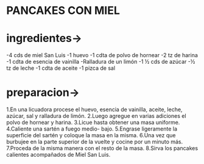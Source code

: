 # PANCAKES CON MIEL

# ingredientes->
 -4 cds de miel San Luis
 -1 huevo
 -1 cdta de polvo de hornear
 -2 tz de harina
 -1 cdta de esencia de vainilla
 -Ralladura de un limón
 -1 ½ cds de azúcar
 -½ tz de leche
 -1 cdta de aceite
 -1 pizca de sal 
# preparacion->
1.En una licuadora procese el huevo, esencia de vainilla, aceite, leche, azúcar, sal y ralladura de limón.
2.Luego agregue en varias adiciones el polvo de hornear y harina.
3.Licue hasta obtener una masa uniforme.
4.Caliente una sartén a fuego medio- bajo.
5.Engrase ligeramente la superficie del sartén y coloque la masa en la misma.
6.Una vez que burbujee en la parte superior de la vuelte y cocine por un minuto más.
7.Proceda de la misma manera con el resto de la masa.
8.Sirva los pancakes calientes acompañados de Miel San Luis.
